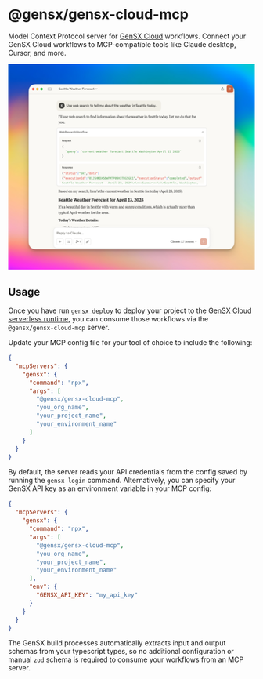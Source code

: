 # @gensx/gensx-cloud-mcp

Model Context Protocol server for [GenSX Cloud](https://gensx.com/docs/cloud) workflows. Connect your GenSX Cloud workflows to MCP-compatible tools like Claude desktop, Cursor, and more.

![Running a GenSX workflow from Claude desktop](./claude-desktop.png)

## Usage

Once you have run [`gensx deploy`](https://www.gensx.com/docs/cli-reference/deploy) to deploy your project to the [GenSX Cloud serverless runtime](https://www.gensx.com/docs/cloud/serverless-deployments), you can consume those workflows via the `@gensx/gensx-cloud-mcp` server.

Update your MCP config file for your tool of choice to include the following:

```json
{
  "mcpServers": {
    "gensx": {
      "command": "npx",
      "args": [
        "@gensx/gensx-cloud-mcp",
        "you_org_name",
        "your_project_name",
        "your_environment_name"
      ]
    }
  }
}
```

By default, the server reads your API credentials from the config saved by running the `gensx login` command. Alternatively, you can specify your GenSX API key as an environment variable in your MCP config:

```json
{
  "mcpServers": {
    "gensx": {
      "command": "npx",
      "args": [
        "@gensx/gensx-cloud-mcp",
        "you_org_name",
        "your_project_name",
        "your_environment_name"
      ],
      "env": {
        "GENSX_API_KEY": "my_api_key"
      }
    }
  }
}
```

The GenSX build processes automatically extracts input and output schemas from your typescript types, so no additional configuration or manual `zod` schema is required to consume your workflows from an MCP server.

